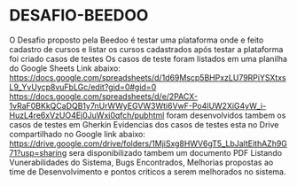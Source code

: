 # DESAFIO-BEEDOO
O Desafio proposto pela Beedoo é testar uma plataforma onde e feito cadastro de cursos e listar os cursos cadastrados após testar a plataforma foi criado casos de testes
Os casos de teste foram listados em uma planilha do Google Sheets Link abaixo:
https://docs.google.com/spreadsheets/d/1d69Mscp5BHPxzLU79RPiYSXtxsL9_YvUycp8vuFbLGc/edit?gid=0#gid=0
https://docs.google.com/spreadsheets/d/e/2PACX-1vRaF0BKkQCaDQB1y7nUrWWyEGVW3Wti6VwF-Po4lUW2XiG4yW_i-HuzL4re6xVzUO4Ej0JuWxi0qfch/pubhtml
foram desenvolvidos tambem os casos de testes em Gherkin
Evidencias dos casos de testes esta no Drive compartilhado no Google link abaixo:
https://drive.google.com/drive/folders/1MjiSxg8HWV6gT5_LbJaltEithAZh9G71?usp=sharing
sera disponibilizado tambem um documento PDF Listando Vunerabilidades do Sistema, Bugs Encontrados, Melhorias propostas ao time de Desenvolvimento e pontos criticos a serem melhorados no sistema.
